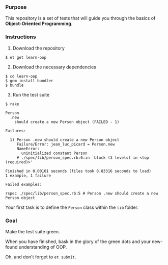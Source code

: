 ### Purpose

This repository is a set of tests that will guide you through the basics of **Object-Oriented Programming**.

### Instructions

1) Download the repository

```no-highlight
$ et get learn-oop
```

2) Download the necessary dependencies

```no-highlight
$ cd learn-oop
$ gem install bundler
$ bundle
```

3) Run the test suite

```no-highlight
$ rake

Person
  .new
    should create a new Person object (FAILED - 1)

Failures:

  1) Person .new should create a new Person object
     Failure/Error: jean_luc_picard = Person.new
     NameError:
       uninitialized constant Person
     # ./spec/lib/person_spec.rb:6:in `block (3 levels) in <top (required)>'

Finished in 0.00101 seconds (files took 0.83316 seconds to load)
1 example, 1 failure

Failed examples:

rspec ./spec/lib/person_spec.rb:5 # Person .new should create a new Person object
```

Your first task is to define the `Person` class within the `lib` folder.


### Goal

Make the test suite green.

When you have finished, bask in the glory of the green dots and your new-found understanding of OOP.

Oh, and don't forget to `et submit`.

